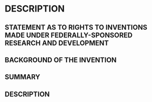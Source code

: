 # DESCRIPTION

## STATEMENT AS TO RIGHTS TO INVENTIONS MADE UNDER FEDERALLY-SPONSORED RESEARCH AND DEVELOPMENT

## BACKGROUND OF THE INVENTION

## SUMMARY

## DESCRIPTION

